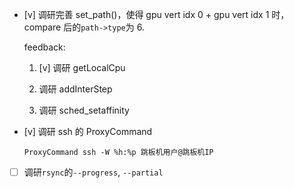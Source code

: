 * [v] 调研完善 set_path()，使得 gpu vert idx 0 + gpu vert idx 1 时，compare 后的`path->type`为 6.

    feedback:

    1. [v] 调研 getLocalCpu

    1. 调研 addInterStep

    1. 调研 sched_setaffinity

* [v] 调研 ssh 的 ProxyCommand

    ```
    ProxyCommand ssh -W %h:%p 跳板机用户@跳板机IP
    ```

* [ ] 调研`rsync`的`--progress`, `--partial`